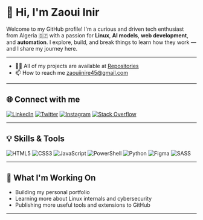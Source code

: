 # 👋 Hi, I'm Zaoui Inir

Welcome to my GitHub profile! I'm a curious and driven tech enthusiast from Algeria 🇩🇿 with a passion for **Linux**, **AI models**, **web development**, and **automation**. I explore, build, and break things to learn how they work — and I share my journey here.

---

* 👨‍💻 All of my projects are available at [Repositories](https://github.com/nilville?tab=repositories)
* 📫 How to reach me [zaouiinire45@gmail.com](mailto:zaouiinire45@gmail.com)

---

## 🌐 Connect with me

[![LinkedIn](https://img.shields.io/badge/LinkedIn-0077B5?style=for-the-badge&logo=linkedin&logoColor=white)](https://linkedin.com/in/inire-zaoui-419216318)
[![Twitter](https://img.shields.io/badge/Twitter-1DA1F2?style=for-the-badge&logo=twitter&logoColor=white)](https://twitter.com/mlsc87)
[![Instagram](https://img.shields.io/badge/Instagram-E4405F?style=for-the-badge&logo=instagram&logoColor=white)](https://instagram.com/zaoui_inire)
[![Stack Overflow](https://img.shields.io/badge/Stack_Overflow-FE7A16?style=for-the-badge&logo=stack-overflow&logoColor=white)](https://stackoverflow.com/users/29656371)

---

## 💡 Skills & Tools

![HTML5](https://img.shields.io/badge/html5-%23E34F26.svg?style=for-the-badge&logo=html5&logoColor=white)
![CSS3](https://img.shields.io/badge/css3-%231572B6.svg?style=for-the-badge&logo=css3&logoColor=white)
![JavaScript](https://img.shields.io/badge/javascript-%23323330.svg?style=for-the-badge&logo=javascript&logoColor=%23F7DF1E)
![PowerShell](https://img.shields.io/badge/PowerShell-%235391FE.svg?style=for-the-badge&logo=powershell&logoColor=white)
![Python](https://img.shields.io/badge/python-3670A0?style=for-the-badge&logo=python&logoColor=ffdd54)
![Figma](https://img.shields.io/badge/figma-%23F24E1E.svg?style=for-the-badge&logo=figma&logoColor=white)
![SASS](https://img.shields.io/badge/SASS-hotpink.svg?style=for-the-badge&logo=SASS&logoColor=white)

---

## 🔭 What I'm Working On

* Building my personal portfolio 
* Learning more about Linux internals and cybersecurity
* Publishing more useful tools and extensions to GitHub

---
